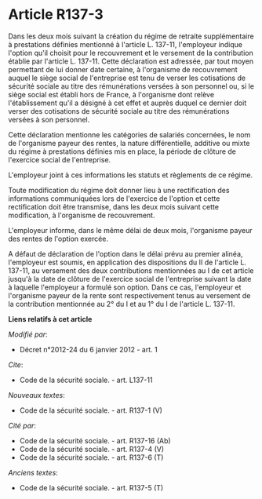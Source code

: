 # Article R137-3

Dans les deux mois suivant la création du régime de retraite supplémentaire à prestations définies mentionné à l'article L.
137-11, l'employeur indique l'option qu'il choisit pour le recouvrement et le versement de la contribution établie par
l'article L. 137-11. Cette déclaration est adressée, par tout moyen permettant de lui donner date certaine, à l'organisme de
recouvrement auquel le siège social de l'entreprise est tenu de verser les cotisations de sécurité sociale au titre des
rémunérations versées à son personnel ou, si le siège social est établi hors de France, à l'organisme dont relève
l'établissement qu'il a désigné à cet effet et auprès duquel ce dernier doit verser des cotisations de sécurité sociale au
titre des rémunérations versées à son personnel. 

Cette déclaration mentionne les catégories de salariés concernées, le nom de l'organisme payeur des rentes, la nature
différentielle, additive ou mixte du régime à prestations définies mis en place, la période de clôture de l'exercice social
de l'entreprise. 

L'employeur joint à ces informations les statuts et règlements de ce régime. 

Toute modification du régime doit donner lieu à une rectification des informations communiquées lors de l'exercice de
l'option et cette rectification doit être transmise, dans les deux mois suivant cette modification, à l'organisme de
recouvrement. 

L'employeur informe, dans le même délai de deux mois, l'organisme payeur des rentes de l'option exercée. 

A défaut de déclaration de l'option dans le délai prévu au premier alinéa, l'employeur est soumis, en application des
dispositions du II de l'article L. 137-11, au versement des deux contributions mentionnées au I de cet article jusqu'à la
date de clôture de l'exercice social de l'entreprise suivant la date à laquelle l'employeur a formulé son option. Dans ce
cas, l'employeur et l'organisme payeur de la rente sont respectivement tenus au versement de la contribution mentionnée au 2°
du I et au 1° du I de l'article L. 137-11.

**Liens relatifs à cet article**

_Modifié par_:

  - Décret n°2012-24 du 6 janvier 2012 - art. 1

_Cite_:

  - Code de la sécurité sociale. - art. L137-11

_Nouveaux textes_:

  - Code de la sécurité sociale. - art. R137-1 (V)

_Cité par_:

  - Code de la sécurité sociale. - art. R137-16 (Ab)
  - Code de la sécurité sociale. - art. R137-4 (V)
  - Code de la sécurité sociale. - art. R137-6 (T)

_Anciens textes_:

  - Code de la sécurité sociale. - art. R137-5 (T)
